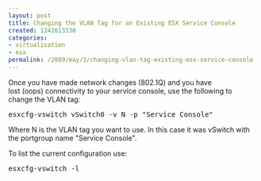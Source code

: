 ```yaml
---
layout: post
title: Changing the VLAN Tag for an Existing ESX Service Console
created: 1241613330
categories:
- virtualisation
- esx
permalink: /2009/may/3/changing-vlan-tag-existing-esx-service-console
---
```

<p>Once you have made network changes (802.1Q)&nbsp;and you have lost&nbsp;(oops)&nbsp;connectivity to your service console, use the following to change the VLAN&nbsp;tag:</p>
<pre>
esxcfg-vswitch vSwitch0 -v N -p &quot;Service Console&quot;
</pre>
<p>Where N is the VLAN&nbsp;tag you want to use. In this case it was vSwitch with the portgroup name &quot;Service Console&quot;.</p>
<p>To list the current configuration use:</p>
<pre>
esxcfg-vswitch -l
</pre>
